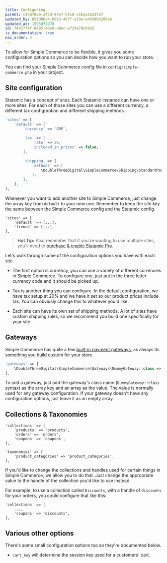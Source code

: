 ```yaml
---
title: Configuring
parent: c4d878eb-af7d-47e7-bfc8-c5baa162d7bf
updated_by: 651d06a4-b013-467f-a19a-b4d38b6209a6
updated_at: 1595077970
id: 74427f4f-8485-4ee9-a0ec-a729a78e59a5
is_documentation: true
nav_order: 4
---
```

To allow for Simple Commerce to be flexible, it gives you some configuration options so you can decide how you want to run your store.

You can find your Simple Commerce config file in `config/simple-commerce.php` in your project.

## Site configuration
Statamic has a concept of sites. Each Statamic instance can have one or more sites. For each of those sites you can use a different currency, a different tax configuration and different shipping methods.

```php
'sites' => [
    'default' => [
        'currency' => 'GBP',

        'tax' => [
            'rate' => 20,
            'included_in_prices' => false,
        ],

        'shipping' => [
            'methods' => [
                \DoubleThreeDigital\SimpleCommerce\Shipping\StandardPost::class,
            ],
        ],
    ],
],
```

Whenever you want to add another site to Simple Commerce, just change the array key from `default` to your new one. Remember to keep the site key the same between the Simple Commerce config and the Statamic config.

```
'sites' => [
    'default' => [...],
    'french' => [...],
],
```

> **Hot Tip:** Also remember that if you're wanting to use multiple sites, you'll need to [purchase & enable Statamic Pro](https://statamic.dev/licensing).

Let's walk through some of the configuration options you have with each site.

* The first option is currency, you can use a variety of different currencies in Simple Commerce. To configure one, just put in the three letter currency code and it should be picked up.

* Tax is another thing you can configure. In the default configuration, we have tax setup at 20% and we have it set so our product prices include tax. You can obviusly change this to whatever you'd like. 

* Each site can have its own set of shipping methods. A lot of sites have custom shipping rules, so we recommend you build one specifically for your site. <!-- TODO: write documentation on doing this -->

## Gateways
Simple Commerce has quite a few [built-in payment gateways](/simple-commerce/gateways), as always its something you build custom for your store.

```php
'gateways' => [
    \DoubleThreeDigital\SimpleCommerce\Gateways\DummyGateway::class => [],
],
```

To add a gateway, just add the gateway's class name (`DummyGateway::class` syntax) as the array key and an array as the value. The value is normally used for any gateway configuration. If your gateway doesn't have any configuration options, just leave it as an empty array.

## Collections & Taxonomies
```
'collections' => [
    'products' => 'products',
    'orders' => 'orders',
    'coupons' => 'coupons',
],

'taxonomies' => [
    'product_categories' => 'product_categories',
],
```

If you'd like to change the collections and handles used for certain things in Simple Commerce, we allow you to do that. Just change the appropriate value to the handle of the collection you'd like to use instead.

For example, to use a collection called `Discounts`, with a handle of `discounts` for your orders, you could configure that like this:

```
'collections' => [
    ...,
    'coupons' => 'discounts',
],
```

## Various other options
There's some small configuration options too so they're documented below.

* `cart_key` will determine the session key used for a customers' cart.